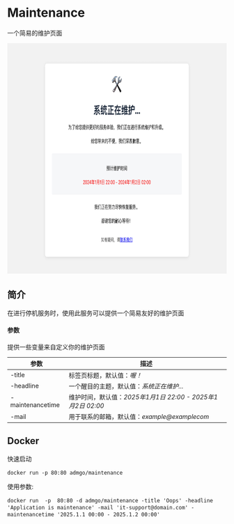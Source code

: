 # Maintenance

一个简易的维护页面

<div align="center">
  <a href="https://github.com/admgo/admgo">
    <img src="https://github.com/admgo/maintenance/blob/46b3f06b1c06407c202495e23456548f894510e4/pic/main.png" alt="Logo" width="780" height="530">
  </a>
</div>

## 简介

在进行停机服务时，使用此服务可以提供一个简易友好的维护页面

#### 参数

提供一些变量来自定义你的维护页面

| 参数             | 描述                                                          |
| ---------------- | ------------------------------------------------------------- |
| -title           | 标签页标题，默认值：_喔！_                                  |
| -headline        | 一个醒目的主题，默认值：_系统正在维护..._                   |
| -maintenancetime | 维护时间，默认值：_2025年1月1日 22:00 - 2025年1月2日 02:00_ |
| -mail            | 用于联系的邮箱，默认值：_example@examplecom_                |

## Docker

快速启动

```shell
docker run -p 80:80 admgo/maintenance
```

使用参数:

```shell
docker run  -p  80:80 -d admgo/maintenance -title 'Oops' -headline 'Application is maintenance' -mail 'it-support@domain.com' -maintenancetime '2025.1.1 00:00 - 2025.1.2 00:00'
```
